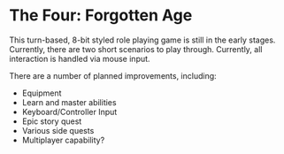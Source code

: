# The Four: Forgotten Age

This turn-based, 8-bit styled role playing game is still in the early stages. Currently, there are two short scenarios to play through. Currently, all interaction is handled via mouse input.

There are a number of planned improvements, including:
* Equipment
* Learn and master abilities
* Keyboard/Controller Input
* Epic story quest
* Various side quests
* Multiplayer capability?
